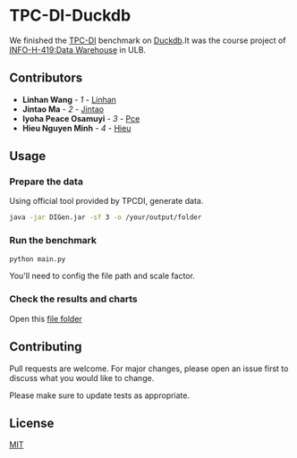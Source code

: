# TPC-DI-Duckdb
We finished the [TPC-DI](https://www.tpc.org/tpcdi/default5.asp) benchmark on [Duckdb](https://github.com/duckdb/duckdb).It was the course project of [INFO-H-419:Data Warehouse](https://cs.ulb.ac.be/public/teaching/infoh419) in ULB.

## Contributors

- **Linhan Wang** - *1* - [Linhan](https://github.com/facingfrost)
- **Jintao Ma** - *2* - [Jintao](https://github.com/woshimajintao)
- **Iyoha Peace Osamuyi** - *3* - [Pce](https://github.com)
- **Hieu Nguyen Minh** - *4* - [Hieu](https://github.com/hieuproxo)


## Usage
### Prepare the data
Using official tool provided by TPCDI, generate data.
```bash
java -jar DIGen.jar -sf 3 -o /your/output/folder
```

### Run the benchmark
```bash
python main.py
```
You'll need to config the file path and scale factor.

### Check the results and charts
Open this [file folder](https://github.com/facingfrost/tpcdi-duckdb/tree/main/visualization)


## Contributing

Pull requests are welcome. For major changes, please open an issue first
to discuss what you would like to change.

Please make sure to update tests as appropriate.

## License

[MIT](https://choosealicense.com/licenses/mit/)


